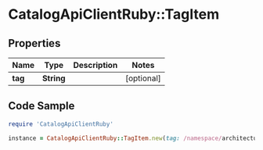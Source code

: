 # CatalogApiClientRuby::TagItem

## Properties

Name | Type | Description | Notes
------------ | ------------- | ------------- | -------------
**tag** | **String** |  | [optional] 

## Code Sample

```ruby
require 'CatalogApiClientRuby'

instance = CatalogApiClientRuby::TagItem.new(tag: /namespace/architecture&#x3D;x86_64)
```


